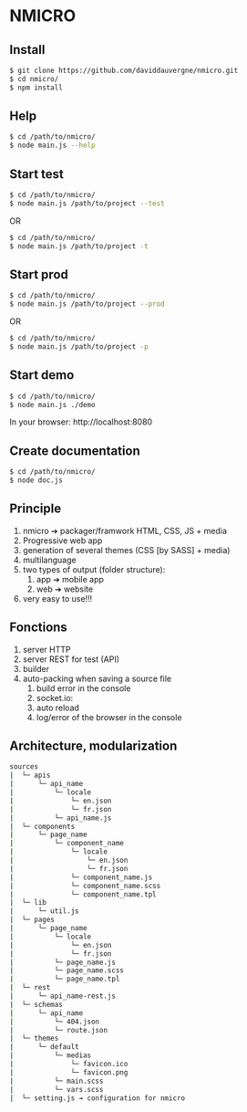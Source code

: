 # NMICRO

## Install
```bash
$ git clone https://github.com/daviddauvergne/nmicro.git
$ cd nmicro/
$ npm install
```
## Help
```bash
$ cd /path/to/nmicro/
$ node main.js --help
```

## Start test
```bash
$ cd /path/to/nmicro/
$ node main.js /path/to/project --test
```
OR
```bash
$ cd /path/to/nmicro/
$ node main.js /path/to/project -t
```

## Start prod
```bash
$ cd /path/to/nmicro/
$ node main.js /path/to/project --prod
```
OR
```bash
$ cd /path/to/nmicro/
$ node main.js /path/to/project -p
```

## Start demo
```bash
$ cd /path/to/nmicro/
$ node main.js ./demo
```
In your browser: http://localhost:8080

## Create documentation
```bash
$ cd /path/to/nmicro/
$ node doc.js
```

## Principle

1. nmicro ➔ packager/framwork HTML, CSS, JS + media
1. Progressive web app
1. generation of several themes (CSS [by SASS] + media)
1. multilanguage
1. two types of output (folder structure):
	1. app ➔ mobile app
	1. web ➔ website
1. very easy to use!!!

## Fonctions

1. server HTTP
1. server REST for test (API)
1. builder
1. auto-packing when saving a source file
	1. build error in the console
	1. socket.io:
	1. auto reload
	1. log/error of the browser in the console

## Architecture, modularization

```bash
sources
|  └─ apis
|      └─ api_name
|          └─ locale
|              └─ en.json
|              └─ fr.json
|          └─ api_name.js
|  └─ components
|      └─ page_name
|          └─ component_name
|              └─ locale
|                  └─ en.json
|                  └─ fr.json
|              └─ component_name.js
|              └─ component_name.scss
|              └─ component_name.tpl
|  └─ lib
|      └─ util.js
|  └─ pages
|      └─ page_name
|          └─ locale
|              └─ en.json
|              └─ fr.json
|          └─ page_name.js
|          └─ page_name.scss
|          └─ page_name.tpl
|  └─ rest
|      └─ api_name-rest.js
|  └─ schemas
|      └─ api_name
|          └─ 404.json
|          └─ route.json
|  └─ themes
|      └─ default
|          └─ medias
|              └─ favicon.ico
|              └─ favicon.png
|          └─ main.scss
|          └─ vars.scss
|  └─ setting.js ➔ configuration for nmicro
```
